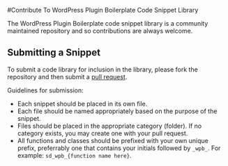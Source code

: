 #Contribute To WordPress Plugin Boilerplate Code Snippet Library

The  WordPress Plugin Boilerplate code snippet library is a community maintained repository and so contributions are always welcome.

## Submitting a Snippet

To submit a code library for inclusion in the library, please fork the repository and then submit a [pull request](https://help.github.com/articles/creating-a-pull-request/).

Guidelines for submission:

- Each snippet should be placed in its own file.
- Each file should be named appropriately based on the purpose of the snippet.
- Files should be placed in the appropriate category (folder). If no category exists, you may create one with your pull request.
- All functions and classes should be prefixed with your own unique prefix, preferrably one that contains your initials followed by `_wpb_`. For example: `sd_wpb_{function name here}`.